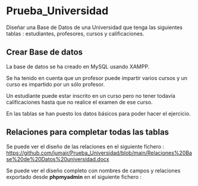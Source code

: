 # Prueba_Universidad

Diseñar una Base de Datos de una Universidad que tenga las siguientes tablas : estudiantes, profesores, cursos y calificaciones.

## Crear Base de datos
La base de datos se ha creado en MySQL usando XAMPP.

Se ha tenido en cuenta que un profesor puede impartir varios cursos y un curso es impartido por un sólo profesor.

Un estudiante puede estar inscrito en un curso pero no tener todavía calificaciones hasta que no realice el examen de ese curso.

En las tablas se han puesto los datos básicos para poder hacer el ejercicio.

## Relaciones para completar todas las tablas
Se puede ver el diseño de las relaciones en el siguiente fichero :
https://github.com/jumair/Prueba_Universidad/blob/main/Relaciones%20Base%20de%20Datos%20universidad.docx

Se puede ver el diseño completo con nombres de campos y relaciones exportado desde **phpmyadmin** en el siguiente fichero :

